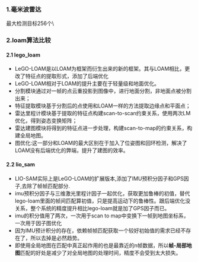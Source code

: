 ### 1.毫米波雷达 
最大检测目标256个\

### 2.loam算法比较
#### 2.1 lego_loam 
  * LeGO-LOAM是以LOAM为框架而衍生出来的新的框架。其与LOAM相比，更改了特征点的提取形式，添加了后端优化  
  * LeGO-LOAM相对于LOAM的提升主要在于轻量级和地面优化。  
  * 分割模块通过对一帧的点云重投影到图像中，进行地面分割，非地面点被分割出来；  
  * 特征提取模块基于分割后的点使用和LOAM一样的方法提取边缘点和平面点；  
  * 雷达里程计模块基于提取的特征点构建scan-to-scan约束关系，使用两次LM优化，得到姿态变换矩阵；  
  * 雷达建图模块将得到的特征点进一步处理，构建scan-to-map的约束关系，构建全局地图。  
  * 图优化:这一部分和LOAM的最大区别在于加入了位姿图和回环检测，解决了LOAM没有后端优化的弊端，提升了建图的效率。

#### 2.2 lio_sam
  * LIO-SAM实际上是LeGO-LOAM的扩展版本,添加了IMU预积分因子和GPS因子,去除了帧帧匹配部分.  
  * imu预积分因子与三维激光里程计因子一起优化，获取更加鲁棒的初值，替代lego-loam里面的帧间匹配算初值，只是提高运动下的鲁棒性。跟后端优化没关系，整个系统的精度提升相比lego-loam就是加了GPS因子而已。  
  * imu的积分值用了两次，一次用于scan to map中变换下一帧到地图坐标系，一次用于因子图优化
  * 因为IMU预计积分的存在，依赖帧帧匹配获取一个较好初始值的需求已经不存在了，所以去掉是必然趋势。
  * 即使用全局地图在匹配中真正起作用的也是最靠近的n帧数据，所以**帧-局部地图**匹配的好处是减少了对全局地图的处理时间，精度不会受到太大损失。

  
